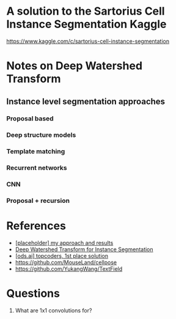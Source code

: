 
# A solution to the Sartorius Cell Instance Segmentation Kaggle
https://www.kaggle.com/c/sartorius-cell-instance-segmentation

# Notes on Deep Watershed Transform

## Instance level segmentation approaches
### Proposal based
### Deep structure models
### Template matching
### Recurrent networks
### CNN
### Proposal + recursion


# References
- [[placeholder] my approach and results](https://www.kaggle.com/c/sartorius-cell-instance-segmentation/discussion/285516)
- [Deep Watershed Transform for Instance Segmentation](https://arxiv.org/pdf/1611.08303.pdf)
- [[ods.ai] topcoders, 1st place solution](https://www.kaggle.com/c/data-science-bowl-2018/discussion/54741)
- https://github.com/MouseLand/cellpose
- https://github.com/YukangWang/TextField

# Questions
1. What are 1x1 convolutions for?